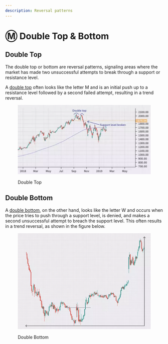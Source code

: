 ```yaml
---
description: Reversal patterns
---
```


# Ⓜ Double Top & Bottom

## Double Top

The double top or bottom are reversal patterns, signaling areas where the market has made two unsuccessful attempts to break through a support or resistance level.

A [double top](https://www.investopedia.com/terms/d/doubletop.asp) often looks like the letter M and is an initial push up to a resistance level followed by a second failed attempt, resulting in a trend reversal.

<figure><img src="../../.gitbook/assets/image (20).png" alt=""><figcaption><p>Double Top</p></figcaption></figure>

## Double Bottom

A [double bottom](https://www.investopedia.com/terms/d/doublebottom.asp), on the other hand, looks like the letter W and occurs when the price tries to push through a support level, is denied, and makes a second unsuccessful attempt to breach the support level. This often results in a trend reversal, as shown in the figure below.

<figure><img src="../../.gitbook/assets/image (22).png" alt=""><figcaption><p>Double Bottom</p></figcaption></figure>

